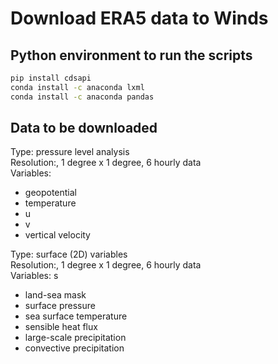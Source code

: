 # Download ERA5 data to Winds

## Python environment to run the scripts
```bash
pip install cdsapi
conda install -c anaconda lxml
conda install -c anaconda pandas
```

## Data to be downloaded
Type: pressure level analysis  
Resolution:, 1 degree x 1 degree, 6 hourly data  
Variables:  
- geopotential
- temperature
- u
- v
- vertical velocity

Type: surface (2D) variables  
Resolution:, 1 degree x 1 degree, 6 hourly data  
Variables:  s
- land-sea mask
- surface pressure
- sea surface temperature
- sensible heat flux
- large-scale precipitation
- convective precipitation
